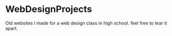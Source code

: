 # WebDesignProjects
Old websites I made for a web design class in high school. feel free to tear it apart.
